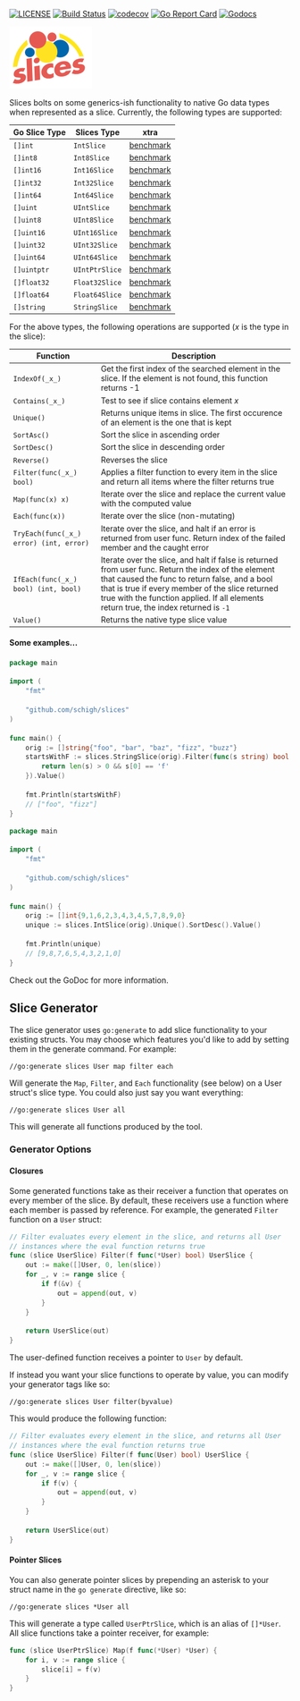 [![LICENSE](https://img.shields.io/badge/license-MIT-orange.svg)](LICENSE)
[![Build Status](https://travis-ci.org/schigh/slices.svg?branch=master)](https://travis-ci.org/schigh/slices)
[![codecov](https://codecov.io/gh/schigh/slices/branch/master/graph/badge.svg?token=hhqA1l88kx)](https://codecov.io/gh/schigh/slices)
[![Go Report Card](https://goreportcard.com/badge/github.com/schigh/slices)](https://goreportcard.com/report/github.com/schigh/slices)
[![Godocs](https://img.shields.io/badge/golang-documentation-blue.svg)](https://godoc.org/github.com/schigh/slices)

![slices](slices_small.png)

Slices bolts on some generics-ish functionality to native Go data types when represented as a slice.  Currently, the following types are supported:

| Go Slice Type | Slices Type    | xtra |
| ------------- | -------------- | ---- |
| `[]int`       | `IntSlice`     | [benchmark](/benchmarks/int_slice.txt)     |
| `[]int8`      | `Int8Slice`    | [benchmark](/benchmarks/int8_slice.txt)     |
| `[]int16`     | `Int16Slice`   | [benchmark](/benchmarks/int16_slice.txt)     |
| `[]int32`     | `Int32Slice`   | [benchmark](/benchmarks/int32_slice.txt)     |
| `[]int64`     | `Int64Slice`   | [benchmark](/benchmarks/int64_slice.txt)     |
| `[]uint`      | `UIntSlice`    | [benchmark](/benchmarks/uint_slice.txt)     |
| `[]uint8`     | `UInt8Slice`   | [benchmark](/benchmarks/uint8_slice.txt)     |
| `[]uint16`    | `UInt16Slice`  | [benchmark](/benchmarks/uint16_slice.txt)     |
| `[]uint32`    | `UInt32Slice`  | [benchmark](/benchmarks/uint32_slice.txt)     |
| `[]uint64`    | `UInt64Slice`  | [benchmark](/benchmarks/uint64_slice.txt)     |
| `[]uintptr`   | `UIntPtrSlice` | [benchmark](/benchmarks/intptr_slice.txt)     |
| `[]float32`   | `Float32Slice` | [benchmark](/benchmarks/float32_slice.txt)     |
| `[]float64`   | `Float64Slice` | [benchmark](/benchmarks/float64_slice.txt)     |
| `[]string`    | `StringSlice`  | [benchmark](/benchmarks/string_slice.txt)     |

For the above types, the following operations are supported (_x_ is the type in the slice):

| Function               | Description                                                  |
| ---------------------- | ------------------------------------------------------------ |
| `IndexOf(_x_)`           | Get the first index of the searched element in the slice.  If the element is not found, this function returns -1 |
| `Contains(_x_)`          | Test to see if slice contains element _x_                    |
| `Unique()`               | Returns unique items in slice.  The first occurence of an element is the one that is kept |
| `SortAsc()`              | Sort the slice in ascending order                            |
| `SortDesc()`             | Sort the slice in descending order                           |
| `Reverse()`              | Reverses the slice                                           |
| `Filter(func(_x_) bool)` | Applies a filter function to every item in the slice and return all items where the filter returns true |
| `Map(func(x) x)`	| Iterate over the slice and replace the current value with the computed value |
| `Each(func(x))`  | Iterate over the slice (non-mutating) |
| `TryEach(func(_x_) error) (int, error)` | Iterate over the slice, and halt if an error is returned from user func.  Return index of the failed member and the caught error |
| `IfEach(func(_x_) bool) (int, bool)` | Iterate over the slice, and halt if false is returned from user func.  Return the index of the element that caused the func to return false, and a bool that is true if every member of the slice returned true with the function applied.  If all elements return true, the index returned is `-1` |
| `Value()` | Returns the native type slice value |

#### Some examples...
```go
package main

import (
	"fmt"
	
	"github.com/schigh/slices"
)

func main() {
	orig := []string{"foo", "bar", "baz", "fizz", "buzz"}
	startsWithF := slices.StringSlice(orig).Filter(func(s string) bool {
		return len(s) > 0 && s[0] == 'f'
	}).Value()
	
	fmt.Println(startsWithF)
	// ["foo", "fizz"]
}
```
```go
package main

import (
	"fmt"
	
	"github.com/schigh/slices"
)

func main() {
	orig := []int{9,1,6,2,3,4,3,4,5,7,8,9,0}
	unique := slices.IntSlice(orig).Unique().SortDesc().Value()
	
	fmt.Println(unique)
	// [9,8,7,6,5,4,3,2,1,0]
}
```

Check out the GoDoc for more information.

## Slice Generator

The slice generator uses `go:generate` to add slice functionality to your existing structs. You may choose which features you'd like to add by setting them in the generate command.  For example:

```
//go:generate slices User map filter each
```

Will generate the `Map`, `Filter`, and `Each` functionality (see below) on a User struct's slice type.  You could also just say you want everything:

```
//go:generate slices User all
```

This will generate all functions produced by the tool.

### Generator Options

#### Closures
Some generated functions take as their receiver a function that operates on every member of the slice.  By default, these receivers use a function where each member is passed by reference.  For example, the generated `Filter` function on a `User` struct:

```go
// Filter evaluates every element in the slice, and returns all User 
// instances where the eval function returns true
func (slice UserSlice) Filter(f func(*User) bool) UserSlice {
	out := make([]User, 0, len(slice))
	for _, v := range slice {
		if f(&v) {
			out = append(out, v)
		}
	}

	return UserSlice(out)
}
```

The user-defined function receives a pointer to `User` by default.

If instead you want your slice functions to operate by value, you can modify your generator tags like so:

```
//go:generate slices User filter(byvalue)
```

This would produce the following function:

```go
// Filter evaluates every element in the slice, and returns all User 
// instances where the eval function returns true
func (slice UserSlice) Filter(f func(User) bool) UserSlice {
	out := make([]User, 0, len(slice))
	for _, v := range slice {
		if f(v) {
			out = append(out, v)
		}
	}

	return UserSlice(out)
}
```

#### Pointer Slices
You can also generate pointer slices by prepending an asterisk to your struct name in the `go generate` directive, like so:

```
//go:generate slices *User all
```

This will generate a type called `UserPtrSlice`, which is an alias of `[]*User`.  All slice functions take a pointer receiver, for example:

```go
func (slice UserPtrSlice) Map(f func(*User) *User) {
	for i, v := range slice {
		slice[i] = f(v)
	}
}
```

